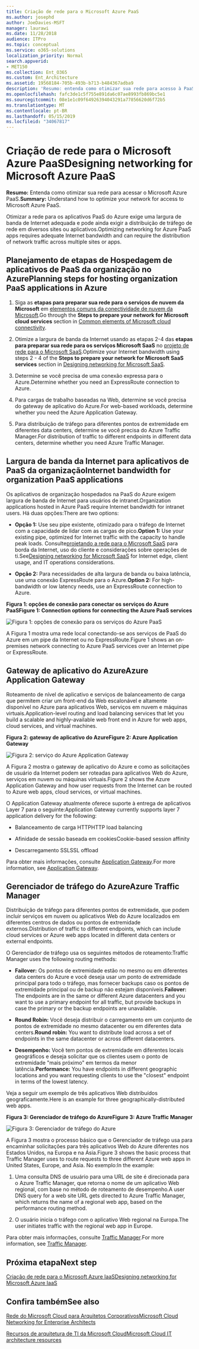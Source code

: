 ```yaml
---
title: Criação de rede para o Microsoft Azure PaaS
ms.author: josephd
author: JoeDavies-MSFT
manager: laurawi
ms.date: 11/28/2018
audience: ITPro
ms.topic: conceptual
ms.service: o365-solutions
localization_priority: Normal
search.appverid:
- MET150
ms.collection: Ent_O365
ms.custom: Ent_Architecture
ms.assetid: 19568184-705b-493b-b713-b484367adba9
description: 'Resumo: entenda como otimizar sua rede para acesso à PaaS do Microsoft Azure.'
ms.openlocfilehash: fafc3de1c5f755e891da6c07ae8993fb869bc5e1
ms.sourcegitcommit: 08e1e1c09f64926394043291a77856620d6f72b5
ms.translationtype: MT
ms.contentlocale: pt-BR
ms.lasthandoff: 05/15/2019
ms.locfileid: "34067817"
---
```

# <a name="designing-networking-for-microsoft-azure-paas"></a><span data-ttu-id="1e2cf-103">Criação de rede para o Microsoft Azure PaaS</span><span class="sxs-lookup"><span data-stu-id="1e2cf-103">Designing networking for Microsoft Azure PaaS</span></span>

 <span data-ttu-id="1e2cf-104">**Resumo:** Entenda como otimizar sua rede para acessar o Microsoft Azure PaaS.</span><span class="sxs-lookup"><span data-stu-id="1e2cf-104">**Summary:** Understand how to optimize your network for access to Microsoft Azure PaaS.</span></span>
  
<span data-ttu-id="1e2cf-105">Otimizar a rede para os aplicativos PaaS do Azure exige uma largura de banda de Internet adequada e pode ainda exigir a distribuição de tráfego de rede em diversos sites ou aplicativos.</span><span class="sxs-lookup"><span data-stu-id="1e2cf-105">Optimizing networking for Azure PaaS apps requires adequate Internet bandwidth and can require the distribution of network traffic across multiple sites or apps.</span></span>
  
## <a name="planning-steps-for-hosting-organization-paas-applications-in-azure"></a><span data-ttu-id="1e2cf-106">Planejamento de etapas de Hospedagem de aplicativos de PaaS da organização no Azure</span><span class="sxs-lookup"><span data-stu-id="1e2cf-106">Planning steps for hosting organization PaaS applications in Azure</span></span>

1. <span data-ttu-id="1e2cf-107">Siga as **etapas para preparar sua rede para o serviços de nuvem da Microsoft** em [elementos comuns da conectividade de nuvem da Microsoft](common-elements-of-microsoft-cloud-connectivity.md).</span><span class="sxs-lookup"><span data-stu-id="1e2cf-107">Go through the **Steps to prepare your network for Microsoft cloud services** section in [Common elements of Microsoft cloud connectivity](common-elements-of-microsoft-cloud-connectivity.md).</span></span>
    
2. <span data-ttu-id="1e2cf-108">Otimize a largura de banda da Internet usando as etapas 2-4 das **etapas para preparar sua rede para os serviços Microsoft SaaS** no [projeto de rede para o Microsoft SaaS](designing-networking-for-microsoft-saas.md).</span><span class="sxs-lookup"><span data-stu-id="1e2cf-108">Optimize your Internet bandwidth using steps 2 - 4 of the **Steps to prepare your network for Microsoft SaaS services** section in [Designing networking for Microsoft SaaS](designing-networking-for-microsoft-saas.md).</span></span>
    
3. <span data-ttu-id="1e2cf-109">Determine se você precisa de uma conexão expressa para o Azure.</span><span class="sxs-lookup"><span data-stu-id="1e2cf-109">Determine whether you need an ExpressRoute connection to Azure.</span></span>
    
4. <span data-ttu-id="1e2cf-110">Para cargas de trabalho baseadas na Web, determine se você precisa do gateway de aplicativo do Azure.</span><span class="sxs-lookup"><span data-stu-id="1e2cf-110">For web-based workloads, determine whether you need the Azure Application Gateway.</span></span>
    
5. <span data-ttu-id="1e2cf-111">Para distribuição de tráfego para diferentes pontos de extremidade em diferentes data centers, determine se você precisa do Azure Traffic Manager.</span><span class="sxs-lookup"><span data-stu-id="1e2cf-111">For distribution of traffic to different endpoints in different data centers, determine whether you need Azure Traffic Manager.</span></span>
    
## <a name="internet-bandwidth-for-organization-paas-applications"></a><span data-ttu-id="1e2cf-112">Largura de banda da Internet para aplicativos de PaaS da organização</span><span class="sxs-lookup"><span data-stu-id="1e2cf-112">Internet bandwidth for organization PaaS applications</span></span>

<span data-ttu-id="1e2cf-113">Os aplicativos de organização hospedados na PaaS do Azure exigem largura de banda de Internet para usuários de intranet.</span><span class="sxs-lookup"><span data-stu-id="1e2cf-113">Organization applications hosted in Azure PaaS require Internet bandwidth for intranet users.</span></span> <span data-ttu-id="1e2cf-114">Há duas opções:</span><span class="sxs-lookup"><span data-stu-id="1e2cf-114">There are two options:</span></span>
  
- <span data-ttu-id="1e2cf-115">**Opção 1:** Use seu pipe existente, otimizado para o tráfego de Internet com a capacidade de lidar com as cargas de pico.</span><span class="sxs-lookup"><span data-stu-id="1e2cf-115">**Option 1:** Use your existing pipe, optimized for Internet traffic with the capacity to handle peak loads.</span></span> <span data-ttu-id="1e2cf-116">Consulte[projetando a rede para o Microsoft SaaS](designing-networking-for-microsoft-saas.md) para borda da Internet, uso do cliente e considerações sobre operações de ti.</span><span class="sxs-lookup"><span data-stu-id="1e2cf-116">See[Designing networking for Microsoft SaaS](designing-networking-for-microsoft-saas.md) for Internet edge, client usage, and IT operations considerations.</span></span>
    
- <span data-ttu-id="1e2cf-117">**Opção 2:** Para necessidades de alta largura de banda ou baixa latência, use uma conexão ExpressRoute para o Azure.</span><span class="sxs-lookup"><span data-stu-id="1e2cf-117">**Option 2:** For high-bandwidth or low latency needs, use an ExpressRoute connection to Azure.</span></span>
    
<span data-ttu-id="1e2cf-118">**Figura 1: opções de conexão para conectar os serviços do Azure PaaS**</span><span class="sxs-lookup"><span data-stu-id="1e2cf-118">**Figure 1: Connection options for connecting the Azure PaaS services**</span></span>

![Figura 1: opções de conexão para os serviços do Azure PaaS](media/Network-Poster/PaaS1.png)
  
<span data-ttu-id="1e2cf-120">A Figura 1 mostra uma rede local conectando-se aos serviços de PaaS do Azure em um pipe da Internet ou no ExpressRoute.</span><span class="sxs-lookup"><span data-stu-id="1e2cf-120">Figure 1 shows an on-premises network connecting to Azure PaaS services over an Internet pipe or ExpressRoute.</span></span>
  
## <a name="azure-application-gateway"></a><span data-ttu-id="1e2cf-121">Gateway de aplicativo do Azure</span><span class="sxs-lookup"><span data-stu-id="1e2cf-121">Azure Application Gateway</span></span>

<span data-ttu-id="1e2cf-122">Roteamento de nível de aplicativo e serviços de balanceamento de carga que permitem criar um front-end da Web escalonável e altamente disponível no Azure para aplicativos Web, serviços em nuvem e máquinas virtuais.</span><span class="sxs-lookup"><span data-stu-id="1e2cf-122">Application-level routing and load balancing services that let you build a scalable and highly-available web front end in Azure for web apps, cloud services, and virtual machines.</span></span> 
  
<span data-ttu-id="1e2cf-123">**Figura 2: gateway de aplicativo do Azure**</span><span class="sxs-lookup"><span data-stu-id="1e2cf-123">**Figure 2: Azure Application Gateway**</span></span>

![Figura 2: serviço do Azure Application Gateway](media/Network-Poster/PaaS2.png)
  
<span data-ttu-id="1e2cf-125">A Figura 2 mostra o gateway de aplicativo do Azure e como as solicitações de usuário da Internet podem ser roteadas para aplicativos Web do Azure, serviços em nuvem ou máquinas virtuais.</span><span class="sxs-lookup"><span data-stu-id="1e2cf-125">Figure 2 shows the Azure Application Gateway and how user requests from the Internet can be routed to Azure web apps, cloud services, or virtual machines.</span></span>
  
<span data-ttu-id="1e2cf-126">O Application Gateway atualmente oferece suporte à entrega de aplicativos Layer 7 para o seguinte:</span><span class="sxs-lookup"><span data-stu-id="1e2cf-126">Application Gateway currently supports layer 7 application delivery for the following:</span></span>
  
- <span data-ttu-id="1e2cf-127">Balanceamento de carga HTTP</span><span class="sxs-lookup"><span data-stu-id="1e2cf-127">HTTP load balancing</span></span>
    
- <span data-ttu-id="1e2cf-128">Afinidade de sessão baseada em cookies</span><span class="sxs-lookup"><span data-stu-id="1e2cf-128">Cookie-based session affinity</span></span>
    
- <span data-ttu-id="1e2cf-129">Descarregamento SSL</span><span class="sxs-lookup"><span data-stu-id="1e2cf-129">SSL offload</span></span>
    
<span data-ttu-id="1e2cf-130">Para obter mais informações, consulte [Application Gateway](https://docs.microsoft.com/azure/application-gateway/application-gateway-introduction).</span><span class="sxs-lookup"><span data-stu-id="1e2cf-130">For more information, see [Application Gateway](https://docs.microsoft.com/azure/application-gateway/application-gateway-introduction).</span></span>
  
## <a name="azure-traffic-manager"></a><span data-ttu-id="1e2cf-131">Gerenciador de tráfego do Azure</span><span class="sxs-lookup"><span data-stu-id="1e2cf-131">Azure Traffic Manager</span></span>

<span data-ttu-id="1e2cf-132">Distribuição de tráfego para diferentes pontos de extremidade, que podem incluir serviços em nuvem ou aplicativos Web do Azure localizados em diferentes centros de dados ou pontos de extremidade externos.</span><span class="sxs-lookup"><span data-stu-id="1e2cf-132">Distribution of traffic to different endpoints, which can include cloud services or Azure web apps located in different data centers or external endpoints.</span></span>
  
<span data-ttu-id="1e2cf-133">O Gerenciador de tráfego usa os seguintes métodos de roteamento:</span><span class="sxs-lookup"><span data-stu-id="1e2cf-133">Traffic Manager uses the following routing methods:</span></span>
  
- <span data-ttu-id="1e2cf-134">**Failover:** Os pontos de extremidade estão no mesmo ou em diferentes data centers do Azure e você deseja usar um ponto de extremidade principal para todo o tráfego, mas fornecer backups caso os pontos de extremidade principal ou de backup não estejam disponíveis.</span><span class="sxs-lookup"><span data-stu-id="1e2cf-134">**Failover:** The endpoints are in the same or different Azure datacenters and you want to use a primary endpoint for all traffic, but provide backups in case the primary or the backup endpoints are unavailable.</span></span>
    
- <span data-ttu-id="1e2cf-135">**Round Robin:** Você deseja distribuir o carregamento em um conjunto de pontos de extremidade no mesmo datacenter ou em diferentes data centers.</span><span class="sxs-lookup"><span data-stu-id="1e2cf-135">**Round robin:** You want to distribute load across a set of endpoints in the same datacenter or across different datacenters.</span></span>
    
- <span data-ttu-id="1e2cf-136">**Desempenho:** Você tem pontos de extremidade em diferentes locais geográficos e deseja solicitar que os clientes usem o ponto de extremidade "mais próximo" em termos da menor latência.</span><span class="sxs-lookup"><span data-stu-id="1e2cf-136">**Performance:** You have endpoints in different geographic locations and you want requesting clients to use the "closest" endpoint in terms of the lowest latency.</span></span>
    
<span data-ttu-id="1e2cf-137">Veja a seguir um exemplo de três aplicativos Web distribuídos geograficamente.</span><span class="sxs-lookup"><span data-stu-id="1e2cf-137">Here is an example for three geographically-distributed web apps.</span></span>
  
<span data-ttu-id="1e2cf-138">**Figura 3: Gerenciador de tráfego do Azure**</span><span class="sxs-lookup"><span data-stu-id="1e2cf-138">**Figure 3: Azure Traffic Manager**</span></span>

![Figura 3: Gerenciador de tráfego do Azure](media/Network-Poster/PaaS3.png)
  
<span data-ttu-id="1e2cf-140">A Figura 3 mostra o processo básico que o Gerenciador de tráfego usa para encaminhar solicitações para três aplicativos Web do Azure diferentes nos Estados Unidos, na Europa e na Ásia.</span><span class="sxs-lookup"><span data-stu-id="1e2cf-140">Figure 3 shows the basic process that Traffic Manager uses to route requests to three different Azure web apps in United States, Europe, and Asia.</span></span> <span data-ttu-id="1e2cf-141">No exemplo:</span><span class="sxs-lookup"><span data-stu-id="1e2cf-141">In the example:</span></span>
  
1. <span data-ttu-id="1e2cf-142">Uma consulta DNS de usuário para uma URL de site é direcionada para o Azure Traffic Manager, que retorna o nome de um aplicativo Web regional, com base no método de roteamento de desempenho.</span><span class="sxs-lookup"><span data-stu-id="1e2cf-142">A user DNS query for a web site URL gets directed to Azure Traffic Manager, which returns the name of a regional web app, based on the performance routing method.</span></span>
    
2. <span data-ttu-id="1e2cf-143">O usuário inicia o tráfego com o aplicativo Web regional na Europa.</span><span class="sxs-lookup"><span data-stu-id="1e2cf-143">The user initiates traffic with the regional web app in Europe.</span></span>
    
<span data-ttu-id="1e2cf-144">Para obter mais informações, consulte [Traffic Manager](https://docs.microsoft.com/azure/traffic-manager/traffic-manager-overview).</span><span class="sxs-lookup"><span data-stu-id="1e2cf-144">For more information, see [Traffic Manager](https://docs.microsoft.com/azure/traffic-manager/traffic-manager-overview).</span></span>

## <a name="next-step"></a><span data-ttu-id="1e2cf-145">Próxima etapa</span><span class="sxs-lookup"><span data-stu-id="1e2cf-145">Next step</span></span>

[<span data-ttu-id="1e2cf-146">Criação de rede para o Microsoft Azure IaaS</span><span class="sxs-lookup"><span data-stu-id="1e2cf-146">Designing networking for Microsoft Azure IaaS</span></span>](designing-networking-for-microsoft-azure-iaas.md)
 
## <a name="see-also"></a><span data-ttu-id="1e2cf-147">Confira também</span><span class="sxs-lookup"><span data-stu-id="1e2cf-147">See also</span></span>

[<span data-ttu-id="1e2cf-148">Rede do Microsoft Cloud para Arquitetos Corporativos</span><span class="sxs-lookup"><span data-stu-id="1e2cf-148">Microsoft Cloud Networking for Enterprise Architects</span></span>](microsoft-cloud-networking-for-enterprise-architects.md)
  
[<span data-ttu-id="1e2cf-149">Recursos de arquitetura de TI da Microsoft Cloud</span><span class="sxs-lookup"><span data-stu-id="1e2cf-149">Microsoft Cloud IT architecture resources</span></span>](microsoft-cloud-it-architecture-resources.md)


